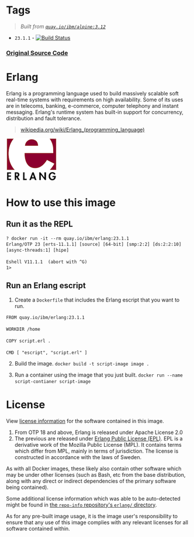 # Tags
> _Built from [`quay.io/ibm/alpine:3.12`](https://quay.io/repository/ibm/alpine?tab=info)_
-	`23.1.1` - [![Build Status](https://travis-ci.com/lcarcaramo/docker-erlang-otp.svg?branch=master)](https://travis-ci.com/lcarcaramo/docker-erlang-otp)

### __[Original Source Code](https://github.com/erlang/docker-erlang-otp)__

# Erlang

Erlang is a programming language used to build massively scalable soft real-time systems with requirements on high availability. Some of its uses are in telecoms, banking, e-commerce, computer telephony and instant messaging. Erlang's runtime system has built-in support for concurrency, distribution and fault tolerance.

> [wikipedia.org/wiki/Erlang_(programming_language)](https://en.wikipedia.org/wiki/Erlang_%28programming_language%29)

![logo](https://raw.githubusercontent.com/docker-library/docs/4144083772e02655d41aa10d6467aaf1e99fa77b/erlang/logo.png)

# How to use this image

## Run it as the REPL

```console
? docker run -it --rm quay.io/ibm/erlang:23.1.1
Erlang/OTP 23 [erts-11.1.1] [source] [64-bit] [smp:2:2] [ds:2:2:10] [async-threads:1] [hipe]

Eshell V11.1.1  (abort with ^G)
1>
```

## Run an Erlang escript

1. Create a `Dockerfile` that includes the Erlang escript that you want to run.
```
FROM quay.io/ibm/erlang:23.1.1

WORKDIR /home

COPY script.erl .

CMD [ "escript", "script.erl" ]
```
2. Build the image.
`docker build -t script-image image .`

3. Run a container using the image that you just built.
`docker run --name script-contianer script-image`

# License

View [license information](http://www.erlang.org/about.html) for the software contained in this image.

1.	From OTP 18 and above, Erlang is released under Apache License 2.0
2.	The previous are released under [Erlang Public License (EPL)](http://www.erlang.org/EPLICENSE). EPL is a derivative work of the Mozilla Public License (MPL). It contains terms which differ from MPL, mainly in terms of jurisdiction. The license is constructed in accordance with the laws of Sweden.

As with all Docker images, these likely also contain other software which may be under other licenses (such as Bash, etc from the base distribution, along with any direct or indirect dependencies of the primary software being contained).

Some additional license information which was able to be auto-detected might be found in [the `repo-info` repository's `erlang/` directory](https://github.com/docker-library/repo-info/tree/master/repos/erlang).

As for any pre-built image usage, it is the image user's responsibility to ensure that any use of this image complies with any relevant licenses for all software contained within.
